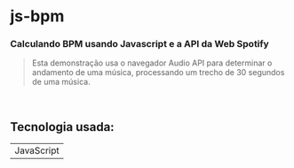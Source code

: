 <h1> js-bpm </h1>

### Calculando BPM usando Javascript e a API da Web Spotify

> Esta demonstração usa o navegador Audio API para determinar o andamento de uma música, processando um trecho de 30 segundos de uma música.

<br>

<h2> Tecnologia usada: </h2>
<table>
  <tr>
    <td> JavaScript </td>
  </tr>
 </table>

